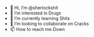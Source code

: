 - 👋 Hi, I’m @sherlockshit
- 👀 I’m interested in Drugs
- 🌱 I’m currently learning Shits
- 💞️ I’m looking to collaborate on Cracks
- 📫 How to reach me Down

<!---
sherlockshit/sherlockshit is a ✨ special ✨ repository because its `README.md` (this file) appears on your GitHub profile.
You can click the Preview link to take a look at your changes.
--->
